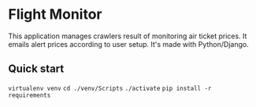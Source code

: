 # Flight Monitor

This application manages crawlers result of monitoring air ticket prices. 
It emails alert prices according to user setup. It's made with Python/Django.

## Quick start
`virtualenv venv` 
`cd ./venv/Scripts` 
`./activate` 
`pip install -r requirements` 
